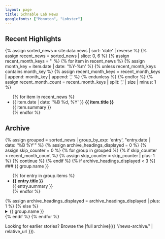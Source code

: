 ```yaml
---
layout: page
title: Schnable Lab News
googlefonts: ["Monoton", "Lobster"]
---
```


## Recent Highlights

{% assign sorted_news = site.data.news | sort: 'date' | reverse %}
{% assign recent_news = sorted_news | slice: 0, 6 %}
{% assign recent_month_keys = '' %}
{% for item in recent_news %}
  {% assign month_key = item.date | date: '%Y-%m' %}
  {% unless recent_month_keys contains month_key %}
    {% assign recent_month_keys = recent_month_keys | append: month_key | append: ',' %}
  {% endunless %}
{% endfor %}
{% assign recent_month_count = recent_month_keys | split: ',' | size | minus: 1 %}
<ul class="news-list">
{% for item in recent_news %}
  <li class="news-list__item">
    <time datetime="{{ item.date | date: '%Y-%m-%d' }}">{{ item.date | date: '%B %d, %Y' }}</time>
    <strong>{{ item.title }}</strong><br />
    {{ item.summary }}
  </li>
{% endfor %}
</ul>

## Archive

<div class="news-archive">
{% assign grouped = sorted_news | group_by_exp: 'entry', "entry.date | date: '%B %Y'" %}
{% assign archive_headings_displayed = 0 %}
{% assign skip_counter = 0 %}
{% for group in grouped %}
  {% if skip_counter < recent_month_count %}
    {% assign skip_counter = skip_counter | plus: 1 %}
    {% continue %}
  {% endif %}
  {% if archive_headings_displayed < 3 %}
### {{ group.name }}
  <ul class="news-list">
  {% for entry in group.items %}
    <li class="news-list__item">
      <strong>{{ entry.title }}</strong><br />
      {{ entry.summary }}
    </li>
  {% endfor %}
  </ul>
  {% assign archive_headings_displayed = archive_headings_displayed | plus: 1 %}
  {% else %}
  <details>
    <summary>{{ group.name }}</summary>
    <ul class="news-list">
    {% for entry in group.items %}
      <li class="news-list__item">
        <strong>{{ entry.title }}</strong><br />
        {{ entry.summary }}
      </li>
    {% endfor %}
    </ul>
  </details>
  {% endif %}
{% endfor %}
</div>

Looking for earlier stories? Browse the [full archive]({{ '/news-archive/' | relative_url }}).
